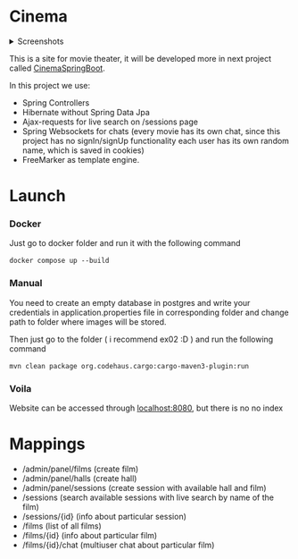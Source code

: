 # Cinema

<details>
<summary>Screenshots</summary>
<details>
<summary>/admin/panel/films</summary>
<img src="/screenshots/admin_panel_films.png">
</details>
<details>
<summary>/admin/panel/halls</summary>
<img src="/screenshots/admin_panel_halls.png">
</details>
<details>
<summary>/admin/panel/sessions</summary>
<img src="/screenshots/admin_panel_sessions.png">
</details>
<details>
<summary>/sessions</summary>
<img src="/screenshots/sessions.png">
</details>
<details>
<summary>/films</summary>
<img src="/screenshots/films.png">
</details>
<details>
<summary>/films/{id}/chat</summary>
<img src="/screenshots/films_{id}_chat.png">
</details>
</details>

This is a site for movie theater, it will be developed more in next project called <a href="https://github.com/msndie/CinemaSpringBoot">CinemaSpringBoot</a>.

In this project we use:
- Spring Controllers
- Hibernate without Spring Data Jpa
- Ajax-requests for live search on /sessions page
- Spring Websockets for chats (every movie has its own chat, since this project has no signIn/signUp functionality each user has its own random name, which is saved in cookies)
- FreeMarker as template engine.

# Launch

<H3>Docker</H3>

Just go to docker folder and run it with the following command

```
docker compose up --build
```

<H3>Manual</H3>
You need to create an empty database in postgres and write your credentials in application.properties file in corresponding folder and change path to folder where images will be stored.

Then just go to the folder ( i recommend ex02 :D ) and run the following command
```
mvn clean package org.codehaus.cargo:cargo-maven3-plugin:run
```

<h3>Voila</h3>
Website can be accessed through <a href="http://localhost:8080">localhost:8080</a>, but there is no no index

# Mappings
- /admin/panel/films   (create film)
- /admin/panel/halls   (create hall)
- /admin/panel/sessions   (create session with available hall and film)
- /sessions   (search available sessions with live search by name of the film)
- /sessions/{id}   (info about particular session)
- /films   (list of all films)
- /films/{id}   (info about particular film)
- /films/{id}/chat   (multiuser chat about particular film)
